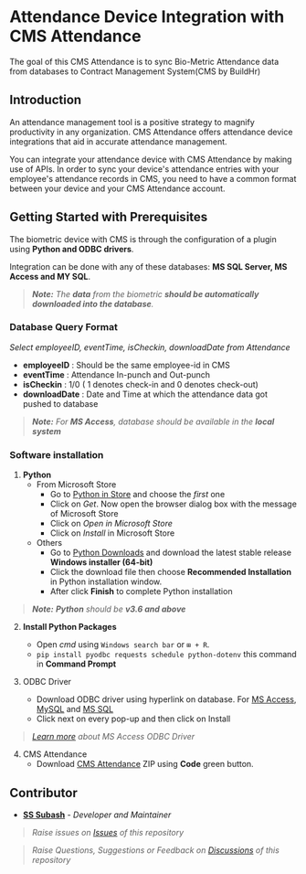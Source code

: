 # Attendance Device Integration with CMS Attendance

The goal of this CMS Attendance is to sync Bio-Metric Attendance data from databases to Contract Management System(CMS by BuildHr)

## Introduction

An attendance management tool is a positive strategy to magnify productivity in any organization. CMS Attendance offers attendance device integrations that aid in accurate attendance management.

You can integrate your attendance device with CMS Attendance by making use of APIs. In order to sync your device's attendance entries with your employee's attendance records in CMS, you need to have a common format between your device and your CMS Attendance account.

## Getting Started with Prerequisites

The biometric device with CMS is through the configuration of a plugin using **Python and ODBC drivers**.

Integration can be done with any of these databases: **MS SQL Server, MS Access and MY SQL**.

> _**Note:** The **data** from the biometric **should be automatically downloaded into the database**._

### Database Query Format

_Select employeeID, eventTime, isCheckin, downloadDate from Attendance_

- **employeeID** : Should be the same employee-id in CMS
- **eventTime** : Attendance In-punch and Out-punch
- **isCheckin** : 1/0 ( 1 denotes check-in and 0 denotes check-out)
- **downloadDate** : Date and Time at which the attendance data got pushed to database

> _**Note:** For **MS Access**, database should be available in the **local system**_

### Software installation

1. **Python**
   - From Microsoft Store
     - Go to [Python in Store](https://www.microsoft.com/en-in/search?q=python) and choose the _first_ one
     - Click on _Get_. Now open the browser dialog box with the message of Microsoft Store
     - Click on _Open in Microsoft Store_
     - Click on _Install_ in Microsoft Store
   - Others
     - Go to [Python Downloads](https://www.python.org/downloads/windows/) and download the latest stable release **Windows installer (64-bit)**
     - Click the download file then choose **Recommended Installation** in Python installation window.
     - After click **Finish** to complete Python installation

> _**Note:** **Python** should be **v3.6 and above**_

2. **Install Python Packages**

   - Open _cmd_ using `Windows search bar` or `⊞ + R`.
   - `pip install pyodbc requests schedule python-dotenv` this command in **Command Prompt**

3. ODBC Driver
   - Download ODBC driver using hyperlink on database. For [MS Access](https://www.microsoft.com/en-in/download/confirmation.aspx?id=13255), [MySQL](https://dev.mysql.com/downloads/file/?id=504545) and [MS SQL](https://go.microsoft.com/fwlink/?linkid=2156851)
   - Click next on every pop-up and then click on Install

> _[Learn more](https://www.microsoft.com/en-in/download/details.aspx?id=13255) about MS Access ODBC Driver_

4. CMS Attendance
   - Download [CMS Attendance](https://github.com/BuildHR/BuildHr-CMS-Attendance) ZIP using **Code** green button.

## Contributor

- **[SS Subash](https://github.com/sssubash)** - _Developer and Maintainer_

> _Raise issues on [Issues](https://github.com/BuildHR/BuildHr-CMS-Attendance/issues) of this repository_

> _Raise Questions, Suggestions or Feedback on [Discussions](https://github.com/BuildHR/BuildHr-CMS-Attendance/discussions) of this repository_
